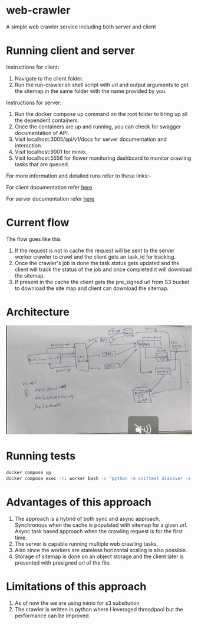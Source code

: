 # web-crawler
A simple web crawler service including both server and client

# Running client and server
Instructions for client:
1. Navigate to the client folder.
2. Run the run-crawler.sh shell script with url and output arguments to get the 
   sitemap in the same folder with the name provided by you.

Instructions for server:
1. Run the docker compose up command on the root folder to bring up all the dependent containers.
2. Once the containers are up and running, you can check for swagger documentation of API.
3. Visit localhost:3005/api/v1/docs for server documentation and interaction.
4. Visit localhost:9001 for minio.
5. Visit localhost:5556 for flower monitoring dashboard to monitor crawling tasks that are queued.


For more information and detailed runs refer to these links:-

For client documentation refer [here](./client/README.md)

For server documentation refer [here](./server/README.md)

# Current flow

The flow goes like this

1. If the request is not in cache the request will be sent to the server worker crawler to crawl and the client gets an task_id for tracking.
2. Once the crawler's job is done the task status gets updated and the client will track the status of the job and once completed it will download the sitemap.
3. If present in the cache the client gets the pre_signed url from S3 bucket to download the site map and client can download the sitemap.

# Architecture
![Alt text](./Archi.png "Archite")

# Running tests
```bash
docker compose up
docker compose exec -ti worker bash -c "python -m unittest discover -s tests"
```

# Advantages of this approach
1. The approach is a hybrid of both sync and async approach. Synchronous when the cache is populated with sitemap for a given url. Async task based approach when the crawling request is for the first time.
2. The server is capable running multiple web crawling tasks.
3. Also since the workers are stateless horizontal scaling is also possible.
4. Storage of sitemap is done on an object storage and the client later is presented with presigned url of the file.

# Limitations of this approach

1. As of now the we are using minio for s3 subsitution
2. The crawler is written in python where I leveraged threadpool but the performance can be improved.
